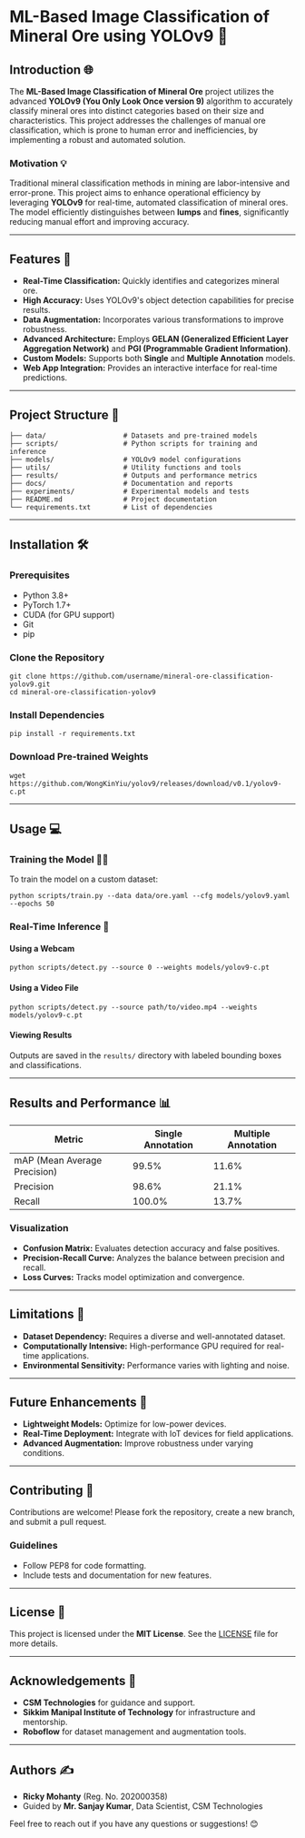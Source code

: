 # ML-Based Image Classification of Mineral Ore using YOLOv9 🚀

## Introduction 🌐
The **ML-Based Image Classification of Mineral Ore** project utilizes the advanced **YOLOv9 (You Only Look Once version 9)** algorithm to accurately classify mineral ores into distinct categories based on their size and characteristics. This project addresses the challenges of manual ore classification, which is prone to human error and inefficiencies, by implementing a robust and automated solution.

### Motivation 💡
Traditional mineral classification methods in mining are labor-intensive and error-prone. This project aims to enhance operational efficiency by leveraging **YOLOv9** for real-time, automated classification of mineral ores. The model efficiently distinguishes between **lumps** and **fines**, significantly reducing manual effort and improving accuracy.

---

## Features 🚀
- **Real-Time Classification:** Quickly identifies and categorizes mineral ore.
- **High Accuracy:** Uses YOLOv9's object detection capabilities for precise results.
- **Data Augmentation:** Incorporates various transformations to improve robustness.
- **Advanced Architecture:** Employs **GELAN (Generalized Efficient Layer Aggregation Network)** and **PGI (Programmable Gradient Information)**.
- **Custom Models:** Supports both **Single** and **Multiple Annotation** models.
- **Web App Integration:** Provides an interactive interface for real-time predictions.

---

## Project Structure 📂
```
├── data/                   # Datasets and pre-trained models
├── scripts/                # Python scripts for training and inference
├── models/                 # YOLOv9 model configurations
├── utils/                  # Utility functions and tools
├── results/                # Outputs and performance metrics
├── docs/                   # Documentation and reports
├── experiments/            # Experimental models and tests
├── README.md               # Project documentation
└── requirements.txt        # List of dependencies
```

---

## Installation 🛠️

### Prerequisites
- Python 3.8+
- PyTorch 1.7+
- CUDA (for GPU support)
- Git
- pip

### Clone the Repository
```
git clone https://github.com/username/mineral-ore-classification-yolov9.git
cd mineral-ore-classification-yolov9
```

### Install Dependencies
```
pip install -r requirements.txt
```

### Download Pre-trained Weights
```
wget https://github.com/WongKinYiu/yolov9/releases/download/v0.1/yolov9-c.pt
```

---

## Usage 💻

### Training the Model 🏋️‍♂️
To train the model on a custom dataset:
```
python scripts/train.py --data data/ore.yaml --cfg models/yolov9.yaml --epochs 50
```

### Real-Time Inference 📸
#### Using a Webcam
```
python scripts/detect.py --source 0 --weights models/yolov9-c.pt
```

#### Using a Video File
```
python scripts/detect.py --source path/to/video.mp4 --weights models/yolov9-c.pt
```

#### Viewing Results
Outputs are saved in the `results/` directory with labeled bounding boxes and classifications.

---

## Results and Performance 📊
| Metric                   | Single Annotation | Multiple Annotation |
|--------------------------|-------------------|----------------------|
| mAP (Mean Average Precision) | 99.5%             | 11.6%                |
| Precision                | 98.6%             | 21.1%                |
| Recall                   | 100.0%            | 13.7%                |

### Visualization
- **Confusion Matrix:** Evaluates detection accuracy and false positives.
- **Precision-Recall Curve:** Analyzes the balance between precision and recall.
- **Loss Curves:** Tracks model optimization and convergence.

---

## Limitations 🚧
- **Dataset Dependency:** Requires a diverse and well-annotated dataset.
- **Computationally Intensive:** High-performance GPU required for real-time applications.
- **Environmental Sensitivity:** Performance varies with lighting and noise.

---

## Future Enhancements 🌱
- **Lightweight Models:** Optimize for low-power devices.
- **Real-Time Deployment:** Integrate with IoT devices for field applications.
- **Advanced Augmentation:** Improve robustness under varying conditions.

---

## Contributing 🤝
Contributions are welcome! Please fork the repository, create a new branch, and submit a pull request.

### Guidelines
- Follow PEP8 for code formatting.
- Include tests and documentation for new features.

---

## License 📄
This project is licensed under the **MIT License**. See the [LICENSE](LICENSE) file for more details.

---

## Acknowledgements 🙏
- **CSM Technologies** for guidance and support.
- **Sikkim Manipal Institute of Technology** for infrastructure and mentorship.
- **Roboflow** for dataset management and augmentation tools.

---

## Authors ✍️
- **Ricky Mohanty** (Reg. No. 202000358)
- Guided by **Mr. Sanjay Kumar**, Data Scientist, CSM Technologies

Feel free to reach out if you have any questions or suggestions! 😊


